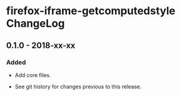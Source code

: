 # firefox-iframe-getcomputedstyle ChangeLog

## 0.1.0 - 2018-xx-xx

### Added
- Add core files.

- See git history for changes previous to this release.
